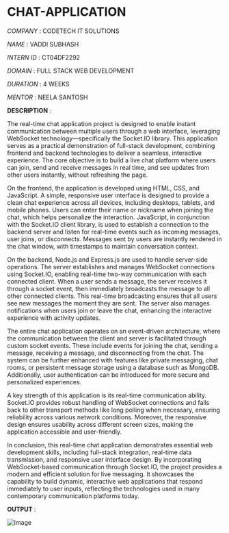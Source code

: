 # CHAT-APPLICATION

*COMPANY*    :     CODETECH IT SOLUTIONS

*NAME*       :     VADDI SUBHASH

*INTERN ID*  :     CT04DF2292

*DOMAIN*     :     FULL STACK WEB DEVELOPMENT

*DURATION*   :     4 WEEKS

*MENTOR*     :     NEELA SANTOSH

**DESCRIPTION**    :   

The real-time chat application project is designed to enable instant communication between multiple users through a web interface, leveraging WebSocket technology—specifically the Socket.IO library. This application serves as a practical demonstration of full-stack development, combining frontend and backend technologies to deliver a seamless, interactive experience. The core objective is to build a live chat platform where users can join, send and receive messages in real time, and see updates from other users instantly, without refreshing the page.

On the frontend, the application is developed using HTML, CSS, and JavaScript. A simple, responsive user interface is designed to provide a clean chat experience across all devices, including desktops, tablets, and mobile phones. Users can enter their name or nickname when joining the chat, which helps personalize the interaction. JavaScript, in conjunction with the Socket.IO client library, is used to establish a connection to the backend server and listen for real-time events such as incoming messages, user joins, or disconnects. Messages sent by users are instantly rendered in the chat window, with timestamps to maintain conversation context.

On the backend, Node.js and Express.js are used to handle server-side operations. The server establishes and manages WebSocket connections using Socket.IO, enabling real-time two-way communication with each connected client. When a user sends a message, the server receives it through a socket event, then immediately broadcasts the message to all other connected clients. This real-time broadcasting ensures that all users see new messages the moment they are sent. The server also manages notifications when users join or leave the chat, enhancing the interactive experience with activity updates.

The entire chat application operates on an event-driven architecture, where the communication between the client and server is facilitated through custom socket events. These include events for joining the chat, sending a message, receiving a message, and disconnecting from the chat. The system can be further enhanced with features like private messaging, chat rooms, or persistent message storage using a database such as MongoDB. Additionally, user authentication can be introduced for more secure and personalized experiences.

A key strength of this application is its real-time communication ability. Socket.IO provides robust handling of WebSocket connections and falls back to other transport methods like long polling when necessary, ensuring reliability across various network conditions. Moreover, the responsive design ensures usability across different screen sizes, making the application accessible and user-friendly.

In conclusion, this real-time chat application demonstrates essential web development skills, including full-stack integration, real-time data transmission, and responsive user interface design. By incorporating WebSocket-based communication through Socket.IO, the project provides a modern and efficient solution for live messaging. It showcases the capability to build dynamic, interactive web applications that respond immediately to user inputs, reflecting the technologies used in many contemporary communication platforms today.

**OUTPUT**    : 

![Image](https://github.com/user-attachments/assets/91dde039-5c82-4a7f-ac82-73c956f77110)
